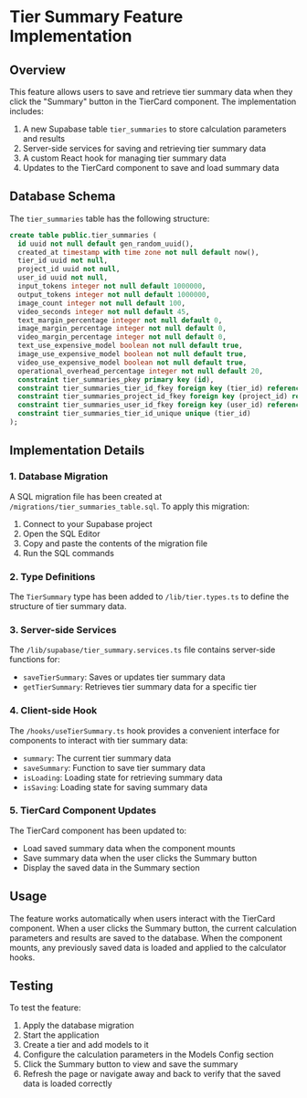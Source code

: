 # Tier Summary Feature Implementation

## Overview

This feature allows users to save and retrieve tier summary data when they click the "Summary" button in the TierCard component. The implementation includes:

1. A new Supabase table `tier_summaries` to store calculation parameters and results
2. Server-side services for saving and retrieving tier summary data
3. A custom React hook for managing tier summary data
4. Updates to the TierCard component to save and load summary data

## Database Schema

The `tier_summaries` table has the following structure:

```sql
create table public.tier_summaries (
  id uuid not null default gen_random_uuid(),
  created_at timestamp with time zone not null default now(),
  tier_id uuid not null,
  project_id uuid not null,
  user_id uuid not null,
  input_tokens integer not null default 1000000,
  output_tokens integer not null default 1000000,
  image_count integer not null default 100,
  video_seconds integer not null default 45,
  text_margin_percentage integer not null default 0,
  image_margin_percentage integer not null default 0,
  video_margin_percentage integer not null default 0,
  text_use_expensive_model boolean not null default true,
  image_use_expensive_model boolean not null default true,
  video_use_expensive_model boolean not null default true,
  operational_overhead_percentage integer not null default 20,
  constraint tier_summaries_pkey primary key (id),
  constraint tier_summaries_tier_id_fkey foreign key (tier_id) references tiers (id) on delete cascade,
  constraint tier_summaries_project_id_fkey foreign key (project_id) references projects (id) on delete cascade,
  constraint tier_summaries_user_id_fkey foreign key (user_id) references auth.users (id) on delete cascade,
  constraint tier_summaries_tier_id_unique unique (tier_id)
);
```

## Implementation Details

### 1. Database Migration

A SQL migration file has been created at `/migrations/tier_summaries_table.sql`. To apply this migration:

1. Connect to your Supabase project
2. Open the SQL Editor
3. Copy and paste the contents of the migration file
4. Run the SQL commands

### 2. Type Definitions

The `TierSummary` type has been added to `/lib/tier.types.ts` to define the structure of tier summary data.

### 3. Server-side Services

The `/lib/supabase/tier_summary.services.ts` file contains server-side functions for:
- `saveTierSummary`: Saves or updates tier summary data
- `getTierSummary`: Retrieves tier summary data for a specific tier

### 4. Client-side Hook

The `/hooks/useTierSummary.ts` hook provides a convenient interface for components to interact with tier summary data:
- `summary`: The current tier summary data
- `saveSummary`: Function to save tier summary data
- `isLoading`: Loading state for retrieving summary data
- `isSaving`: Loading state for saving summary data

### 5. TierCard Component Updates

The TierCard component has been updated to:
- Load saved summary data when the component mounts
- Save summary data when the user clicks the Summary button
- Display the saved data in the Summary section

## Usage

The feature works automatically when users interact with the TierCard component. When a user clicks the Summary button, the current calculation parameters and results are saved to the database. When the component mounts, any previously saved data is loaded and applied to the calculator hooks.

## Testing

To test the feature:
1. Apply the database migration
2. Start the application
3. Create a tier and add models to it
4. Configure the calculation parameters in the Models Config section
5. Click the Summary button to view and save the summary
6. Refresh the page or navigate away and back to verify that the saved data is loaded correctly